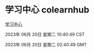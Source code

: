 # 学习中心 colearnhub
[学习中心](http://27.19.32.45:56308/colearnhub/)

2023年 06月 20日 星期二 10:40:49 CST

2023年 06月 20日 星期二 02:40:49 GMT
